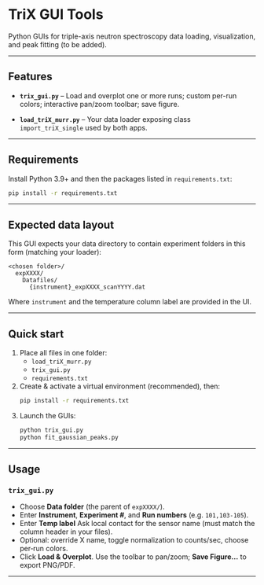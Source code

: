 # TriX GUI Tools

Python GUIs for triple-axis neutron spectroscopy data loading, visualization, and peak fitting (to be added).

---

## Features
- **`trix_gui.py`** – Load and overplot one or more runs; custom per-run colors; interactive pan/zoom toolbar; save figure.

[//]: # (- **`fit_gaussian_peaks.py`** – Fit *N* Gaussian peaks + linear background using `lmfit`, with `yerr` as weights; table of parameters and 1σ uncertainties; plots total fit and components.)
- **`load_triX_murr.py`** – Your data loader exposing class `import_triX_single` used by both apps.

---

## Requirements
Install Python 3.9+ and then the packages listed in `requirements.txt`:

```bash
pip install -r requirements.txt
```

---

## Expected data layout

This GUI expects your data directory to contain experiment folders in this form (matching your loader):

```
<chosen folder>/
  expXXXX/
    Datafiles/
      {instrument}_expXXXX_scanYYYY.dat
```

Where `instrument` and the temperature column label are provided in the UI.

---

## Quick start

1. Place all files in one folder:
   - `load_triX_murr.py`
   - `trix_gui.py`
   - `requirements.txt`
2. Create & activate a virtual environment (recommended), then:
   ```bash
   pip install -r requirements.txt
   ```
3. Launch the GUIs:
   ```bash
   python trix_gui.py
   python fit_gaussian_peaks.py
   ```

---

## Usage

### `trix_gui.py`

- Choose **Data folder** (the parent of `expXXXX/`).
- Enter **Instrument**, **Experiment #**, and **Run numbers** (e.g. `101,103-105`).
- Enter **Temp label** Ask local contact for the sensor name (must match the column header in your files).
- Optional: override X name, toggle normalization to counts/sec, choose per‑run colors.
- Click **Load & Overplot**. Use the toolbar to pan/zoom; **Save Figure…** to export PNG/PDF.

[//]: # ()
[//]: # (### `fit_gaussian_peaks.py`)

[//]: # ()
[//]: # (- Load a single run via the same fields.)

[//]: # (- Choose **# Peaks** and whether to **Auto‑guess** initial centers.)

[//]: # (- Click **Fit** to run `lmfit` with weights `1 / yerr`.)

[//]: # (- The table lists amplitude &#40;area&#41;, center, σ and FWHM with 1σ uncertainties. The plot shows data, total fit, and per‑component curves.)

---